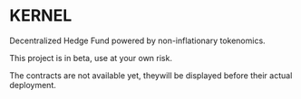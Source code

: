 # KERNEL

Decentralized Hedge Fund powered by non-inflationary tokenomics.

This project is in beta, use at your own risk.

The contracts are not available yet, theywill be displayed before their actual deployment.
